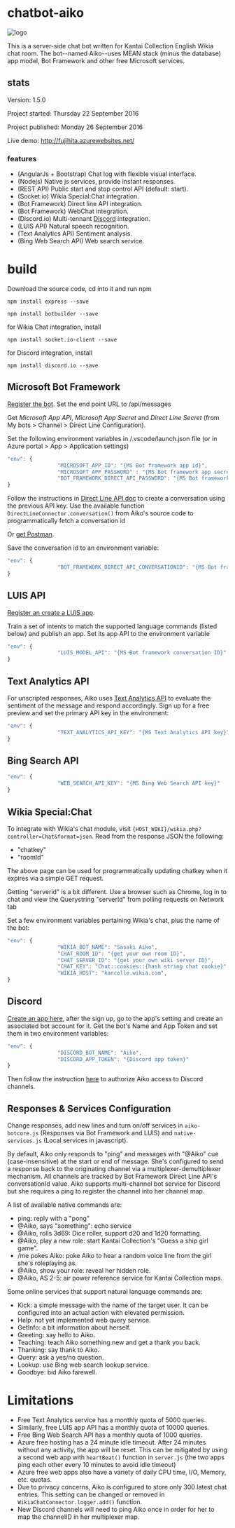 # chatbot-aiko
![logo](http://i.imgur.com/0TDRfTd.png "Aiko the chat bot")

This is a server-side chat bot written for Kantai Collection English Wikia chat room. The bot--named Aiko--uses MEAN stack (minus the database) app model, Bot Framework and other free Microsoft services.

## stats
Version: 1.5.0

Project started: Thursday 22 September 2016

Project published: Monday 26 September 2016

Live demo: http://fujihita.azurewebsites.net/

### features
* (AngularJs + Bootstrap) Chat log with flexible visual interface.
* (Nodejs) Native js services, provide instant responses.
* (REST API) Public start and stop control API (default: start).
* (Socket.io) Wikia Special:Chat integration.
* (Bot Framework) Direct line API integration.
* (Bot Framework) WebChat integration.
* (Discord.io) Multi-tennant [Discord](https://discordapp.com/) integration.
* (LUIS API) Natural speech recognition.
* (Text Analytics API) Sentiment analysis.
* (Bing Web Search API) Web search service.

# build

Download the source code, cd into it and run npm

```
npm install express --save
```
```
npm install botbuilder --save
```

for Wikia Chat integration, install

```
npm install socket.io-client --save
```

for Discord integration, install

```
npm install discord.io --save
```

## Microsoft Bot Framework
[Register the bot](https://dev.botframework.com/). Set the end point URL to /api/messages

Get *Microsoft App API*, *Microsoft App Secret* and *Direct Line Secret* (from My bots > Channel > Direct Line Configuration).

Set the following environment variables in /.vscode/launch.json file (or in Azure portal > App > Application settings)

```javascript
"env": {
                "MICROSOFT_APP_ID": "{MS Bot framework app id}",
                "MICROSOFT_APP_PASSWORD" : "{MS Bot framework app secret}",
                "BOT_FRAMEWORK_DIRECT_API_PASSWORD": "{MS Bot framework direct API key}"
}
```

Follow the instructions in [Direct Line API doc](https://docs.botframework.com/en-us/restapi/directline/) to create a conversation using the previous API key. Use the available function ```DirectLineConnector.conversation()``` from Aiko's source code to programmatically fetch a conversation id

Or [get Postman](https://www.getpostman.com/).

Save the conversation id to an environment variable:

```javascript
"env": {
                "BOT_FRAMEWORK_DIRECT_API_CONVERSATIONID": "{MS Bot framework conversation ID}"
}
```

## LUIS API
[Register an create a LUIS app](https://www.luis.ai). 

Train a set of intents to match the supported language commands (listed below) and publish an app.
Set its app API to the environment variable 

```javascript
"env": {
                "LUIS_MODEL_API": "{MS Bot framework conversation ID}"
}
```

## Text Analytics API

For unscripted responses, Aiko uses [Text Analytics API](https://www.microsoft.com/cognitive-services/en-us/text-analytics-api) to evaluate the sentiment of the message and respond accordingly. Sign up for a free preview and set the primary API key in the environment:

```javascript
"env": {
                "TEXT_ANALYTICS_API_KEY": "{MS Text Analytics API key}"
}
```

## Bing Search API

```javascript
"env": {
                "WEB_SEARCH_API_KEY": "{MS Bing Web Search API key}"
}
```

## Wikia Special:Chat

To integrate with Wikia's chat module, visit ```{HOST_WIKI}/wikia.php?controller=Chat&format=json```. Read from the response JSON the following:
* "chatkey"
* "roomId"

The above page can be used for programmatically updating chatkey when it expires via a simple GET request.

Getting "serverid" is a bit different. Use a browser such as Chrome, log in to chat and view the Querystring "serverId" from polling requests on Network tab

Set a few environment variables pertaining Wikia's chat, plus the name of the bot:

```javascript
"env": {
                "WIKIA_BOT_NAME": "Sasaki Aiko",
                "CHAT_ROOM_ID": "{get your own room ID}",
                "CHAT_SERVER_ID": "{get your own wiki server ID}",
                "CHAT_KEY": "Chat::cookies::{hash string chat cookie}",
                "WIKIA_HOST": "kancolle.wikia.com",
}
```

## Discord

[Create an app here](https://discordapp.com/developers/applications/me), after the sign up, go to the app's setting and create an associated bot account for it. Get the bot's Name and App Token and set them in two environment variables:

```javascript
"env": {
                "DISCORD_BOT_NAME": "Aiko",
                "DISCORD_APP_TOKEN": "{Discord app token}"
}
```

Then follow the instruction [here](https://discordapp.com/developers/docs/topics/oauth2) to authorize Aiko access to Discord channels.

## Responses & Services Configuration

Change responses, add new lines and turn on/off services in ```aiko-botcore.js``` (Responses via Bot Framework and LUIS) and ```native-services.js``` (Local services in javascript).

By default, Aiko only responds to "ping" and messages with "@Aiko" cue (case-insensitive) at the start or end of message. She's configured to send a response back to the originating channel via a multiplexer-demultiplexer mechanism. All channels are tracked by Bot Framework Direct Line API's conversationId value. Aiko supports multi-channel bot service for Discord but she requires a ping to register the channel into her channel map.

A list of available native commands are:
* ping: reply with a "pong"
* @Aiko, says "something": echo service
* @Aiko, rolls 3d69: Dice roller, support d20 and 1d20 formatting.
* @Aiko, play a new role: start Kantai Collection's "Guess a ship girl game".
* /me pokes Aiko: poke Aiko to hear a random voice line from the girl she's roleplaying as.
* @Aiko, show your role: reveal her hidden role.
* @Aiko, AS 2-5: air power reference service for Kantai Collection maps.

Some online services that support natural language commands are:
* Kick: a simple message with the name of the target user. It can be configured into an actual action with elevated permission.
* Help: not yet implemented web query service.
* GetInfo: a bit information about herself.
* Greeting: say hello to Aiko.
* Teaching: teach Aiko something new and get a thank you back.
* Thanking: say thank to Aiko.
* Query: ask a yes/no question.
* Lookup: use Bing web search lookup service.
* Goodbye: bid Aiko farewell.

# Limitations

* Free Text Analytics service has a monthly quota of 5000 queries.
* Similarly, free LUIS app API has a monthly quota of 10000 queries.
* Free Bing Web Search API has a monthly quota of 1000 queries.
* Azure free hosting has a 24 minute idle timeout. After 24 minutes without any activity, the app will be reset. This can be mitigated by using a second web app with ```heartBeat()``` function in ```server.js``` (the two apps ping each other every 10 minutes to avoid idle timeout)
* Azure free web apps also have a variety of daily CPU time, I/O, Memory, etc. quotas.
* Due to privacy concerns, Aiko is configured to store only 300 latest chat entries. This setting can be changed or removed in ```WikiaChatConnector.logger.add()``` function.
* New Discord channels will need to ping Aiko once in order for her to map the channelID in her multiplexer map.